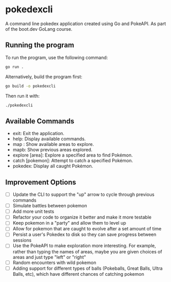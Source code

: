 # pokedexcli

A command line pokedex application created using Go and PokeAPI. As part of the boot.dev GoLang course.

## Running the program

To run the program, use the following command:

```bash
go run .
```

Alternatively, build the program first:

```bash
go build -o pokedexcli
```

Then run it with:

```bash
./pokedexcli
```

## Available Commands

- exit: Exit the application.
- help: Display available commands.
- map : Show available areas to explore.
- mapb: Show previous areas explored.
- explore [area]: Explore a specified area to find Pokémon.
- catch [pokemon]: Attempt to catch a specified Pokémon.
- pokedex: Display all caught Pokémon.

## Improvement Options

- [ ] Update the CLI to support the "up" arrow to cycle through previous commands
- [ ] Simulate battles between pokemon
- [ ] Add more unit tests
- [ ] Refactor your code to organize it better and make it more testable
- [ ] Keep pokemon in a "party" and allow them to level up
- [ ] Allow for pokemon that are caught to evolve after a set amount of time
- [ ] Persist a user's Pokedex to disk so they can save progress between sessions
- [ ] Use the PokeAPI to make exploration more interesting. For example, rather than typing the names of areas, maybe you are given choices of areas and just type "left" or "right"
- [ ] Random encounters with wild pokemon
- [ ] Adding support for different types of balls (Pokeballs, Great Balls, Ultra Balls, etc), which have different chances of catching pokemon